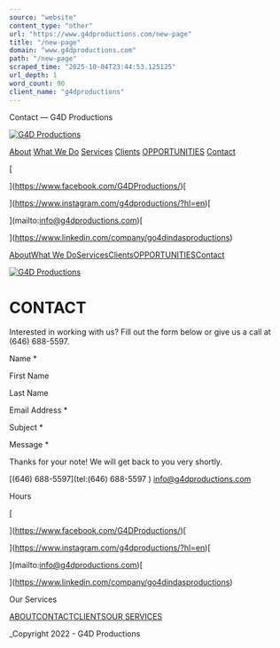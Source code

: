 ```yaml
---
source: "website"
content_type: "other"
url: "https://www.g4dproductions.com/new-page"
title: "/new-page"
domain: "www.g4dproductions.com"
path: "/new-page"
scraped_time: "2025-10-04T23:44:53.125125"
url_depth: 1
word_count: 90
client_name: "g4dproductions"
---
```


Contact — G4D Productions

[![G4D Productions](//images.squarespace-cdn.com/content/v1/5af0c245c258b4870b932464/1525729114388-6C1SQS9QLGGOXUAD9SGD/logo.png)](/)

[About](/about) [What We Do](/what-we-doo) [Services](/services-2) [Clients](/clients) [OPPORTUNITIES](https://form.jotform.com/Go4DindasProductions/g4d-opportunities) [Contact](/contact)

[

](https://www.facebook.com/G4DProductions/)[

](https://www.instagram.com/g4dproductions/?hl=en)[

](mailto:info@g4dproductions.com)[

](https://www.linkedin.com/company/go4dindasproductions)

[About](/about)[What We Do](/what-we-doo)[Services](/services-2)[Clients](/clients)[OPPORTUNITIES](https://form.jotform.com/Go4DindasProductions/g4d-opportunities)[Contact](/contact)

[![G4D Productions](//images.squarespace-cdn.com/content/v1/5af0c245c258b4870b932464/1525729114388-6C1SQS9QLGGOXUAD9SGD/logo.png)](/)

# CONTACT

Interested in working with us? Fill out the form below or give us a call at (646) 688-5597.

Name \*

First Name

Last Name

Email Address \*

Subject \*

Message \*

Thanks for your note! We will get back to you very shortly.

[(646) 688-5597](tel:\(646\) 688-5597 ) [info@g4dproductions.com](mailto:info@g4dproductions.com "info@g4dproductions.com")

Hours

[

](https://www.facebook.com/G4DProductions/)[

](https://www.instagram.com/g4dproductions/?hl=en)[

](mailto:info@g4dproductions.com)[

](https://www.linkedin.com/company/go4dindasproductions)

Our Services

[ABOUT](/about)[CONTACT](/contact)[CLIENTS](/clients)[OUR SERVICES](/our-services)

_Copyright 2022 - G4D Productions